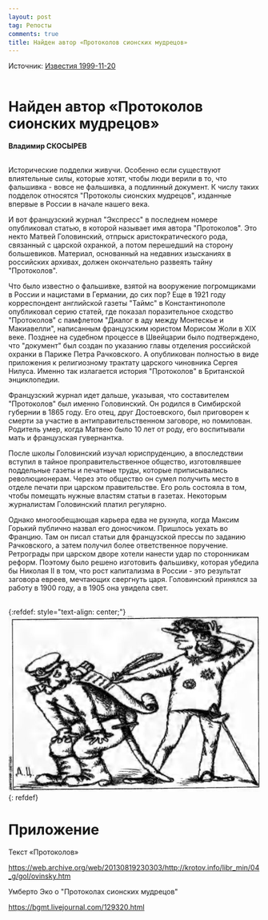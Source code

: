 ```yaml
---
layout: post
tag: Репосты
comments: true
title: Найден автор «Протоколов сионских мудрецов»
---
```


Источник: [Известия 1999-11-20](https://disk.yandex.ru/i/qW4kZnKQ71jBEw)
<br><br>

# Найден автор «Протоколов сионских мудрецов»

**Владимир СКОСЫРЕВ**
<br><br>

Исторические подделки живучи. Особенно если существуют влиятельные силы, которые хотят, чтобы люди верили в то, что фальшивка - вовсе не фальшивка, а подлинный документ. К числу таких подделок относятся "Протоколы сионских мудрецов", изданные впервые в России в начале нашего века.

И вот французский журнал "Экспресс" в последнем номере опубликовал статью, в которой называет имя автора "Протоколов". Это некто Матвей Головинский, отпрыск аристократического рода, связанный с царской охранкой, а потом перешедший на сторону большевиков. Материал, основанный на недавних изысканиях в российских архивах, должен окончательно развеять тайну "Протоколов".

Что было известно о фальшивке, взятой на вооружение погромщиками в России и нацистами в Германии, до сих пор? Еще в 1921 году корреспондент английской газеты "Таймс" в Константинополе опубликовал серию статей, где показал поразительное сходство "Протоколов" с памфлетом "Диалог в аду между Монтескье и Макиавелли", написанным французским юристом Морисом Жоли в XIX веке. Позднее на судебном процессе в Швейцарии было подтверждено, что "документ" был создан по указанию главы отделения российской охранки в Париже Петра Рачковского. А опубликован полностью в виде приложения к религиозному трактату царского чиновника Сергея Нилуса. Именно так излагается история "Протоколов" в Британской энциклопедии.

Французский журнал идет дальше, указывая, что составителем "Протоколов" был именно Головинский. Он родился в Симбирской губернии в 1865 году. Его отец, друг Достоевского, был приговорен к смерти за участие в антиправительственном заговоре, но помилован. Родитель умер, когда Матвею было 10 лет от роду, его воспитывали мать и французская гувернантка.

После школы Головинский изучал юриспруденцию, а впоследствии вступил в тайное проправительственное общество, изготовлявшее поддельные газеты и печатные труды, которые приписывались революционерам. Через это общество он сумел получить место в отделе печати при царском правительстве. Его роль состояла в том, чтобы помещать нужные властям статьи в газетах. Некоторым журналистам Головинский платил регулярно.

Однако многообещающая карьера едва не рухнула, когда Максим Горький публично назвал его доносчиком. Пришлось уехать во Францию. Там он писал статьи для французской прессы по заданию Рачковского, а затем получил более ответственное поручение. Ретрограды при царском дворе хотели нанести удар по сторонникам реформ. Поэтому было решено изготовить фальшивку, которая убедила бы Николая II в том, что рост капитализма в России - это результат заговора евреев, мечтающих свергнуть царя. Головинский принялся за работу в 1900 году, а в 1905 она увидела свет.
<br><br>

{:refdef: style="text-align: center;"}
![Протоколы](/images/protocols.jpg)
{: refdef}
<br>

# Приложение

Текст «Протоколов»

<https://web.archive.org/web/20130819230303/http://krotov.info/libr_min/04_g/gol/ovinsky.htm>

Умберто Эко о "Протоколах сионских мудрецов"

<https://bgmt.livejournal.com/129320.html>